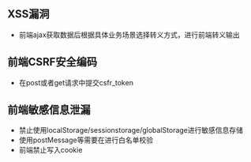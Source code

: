 ## XSS漏洞
 + 前端ajax获取数据后根据具体业务场景选择转义方式，进行前端转义输出
 ## 前端CSRF安全编码
 + 在post或者get请求中提交csfr_token
 ## 前端敏感信息泄漏
 + 禁止使用localStorage/sessionstorage/globalStorage进行敏感信息存储
 + 使用postMessage等需要在进行白名单校验
 + 前端禁止写入cookie
